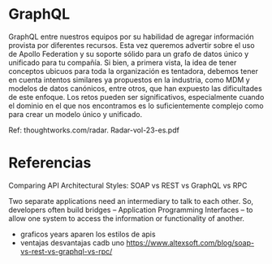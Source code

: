 
# GraphQL

GraphQL entre nuestros equipos por su habilidad de agregar información provista por diferentes recursos. Esta vez queremos advertir sobre el uso de Apollo Federation y su soporte sólido para un grafo de datos único y unificado para tu compañía. Si bien, a primera vista, la idea de tener conceptos ubicuos para toda la organización es tentadora, debemos tener en cuenta intentos similares ya propuestos en la industria, como MDM y modelos de datos canónicos, entre otros, que han expuesto las dificultades de este  enfoque. Los retos pueden ser significativos, especialmente cuando el dominio en el que nos encontramos es lo suficientemente complejo como para crear un modelo único y unificado.

Ref: thoughtworks.com/radar. Radar-vol-23-es.pdf 



# Referencias


Comparing API Architectural Styles: SOAP vs REST vs GraphQL vs RPC

Two separate applications need an intermediary to talk to each other. So, developers often build bridges – Application Programming Interfaces – to allow one system to access the information or functionality of another.

- graficos years aparen los estilos de apis
- ventajas desvantajas cadb uno
https://www.altexsoft.com/blog/soap-vs-rest-vs-graphql-vs-rpc/
 